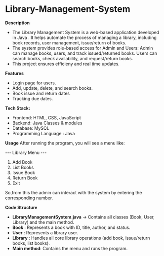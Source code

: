 # Library-Management-System

**Description**
* The Library Management System is a web-based application developed in Java . It helps automate the process of managing a library, including book records, user management, issue/return of books.
* The system provides role-based access for Admin and Users:
     Admin can manage books, users, and track issued/returned books.
     Users can search books, check availability, and request/return books.
* This project ensures efficieny and real time updates.

**Features**
* Login page for users.
* Add, update, delete, and search books.
* Book issue and return dates
* Tracking due dates.
    
**Tech Stack:**
* Frontend: HTML, CSS, JavaScript
* Backend: Java Classes & modules
* Database: MySQL
* Programming Language : Java

**Usage**
After running the program, you will see a menu like:

--- Library Menu ---
1. Add Book
2. List Books
3. Issue Book
4. Return Book
5. Exit

 So,from this the admin can interact with the system by entering the corresponding number.


**Code Structure**
* **LibraryManagementSystem.java**  →   Contains all classes (Book, User, Library) and the main method.
* **Book**       :  Represents a book with ID, title, author, and status.
* **User**       :  Represents a library user.
* **Library**    :  Handles all core library operations (add book, issue/return books, list books).
* **Main method**:  Contains the menu and runs the program.




